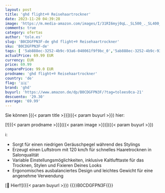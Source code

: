 ```yaml
---
layout: post
title: 'ghd flight+® Reisehaartrockner'
date: 2023-11-20 04:39:28
image: 'https://m.media-amazon.com/images/I/31RI6myj0qL._SL500_._SL400_.jpg'
comments: true
category: ofertas
author: 'tole.es'
slug: 'B0CDGFPN3F-de ghd flight+® Reisehaartrockner'
sku: 'B0CDGFPN3F-de'
tags: [ '5ab888ec-3252-4b9c-93a6-040061f9f9bc_0','5ab888ec-3252-4b9c-93a6-040061f9f9bc_5001','5ab888ec-3252-4b9c-93a6-040061f9f9bc_7401','Arborist Merchandising Root','Beauty','Haarpflege & Styling','Haarpflege Neuheiten','Haarstyling Geräte & Styling Zubehör','Haartrockner','Haartrockner & Zubehör','Kosmetik','Professionelle Geräte & Styling Zubehör','Self Service','Special Features Stores','ghd','🇩🇪', ]
actualPrice: 69.99 EUR
currency: EUR
price: 69.99
comparePrice: 99.0 EUR
prodname: 'ghd flight+® Reisehaartrockner'
country: 'de'
flag: '🇩🇪'
brand: 'ghd'
buyurl: 'https://www.amazon.de/dp/B0CDGFPN3F/?tag=tolees0ca-21'
descuento: '29.30'
average: '69.99'
---
```


Sie können [{{< param title >}}]({{< param buyurl >}}) hier:

[![{{< param prodname >}}]({{< param image >}})]({{< param buyurl >}})

ℹ️:

- Sorgt für einen niedrigen Geräuschpegel während des Stylings
- Erzeugt einen Luftstrom mit 120 km/h für schnelles Haaretrocknen in Salonqualität
- Variable Einstellungsmöglichkeiten, inklusive Kaltlufttaste für das Trocknen, Stylen und Fixieren Deines Looks
- Ergonomisches ausbalanciertes Design und leichtes Gewicht für eine angenehme Verwendung

[🛒 Hier!!]({{< param buyurl >}})
{{<world>}}B0CDGFPN3F{{</world>}}
